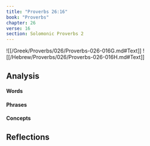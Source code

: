 ```yaml
---
title: "Proverbs 26:16"
book: "Proverbs"
chapter: 26
verse: 16
section: Solomonic Proverbs 2
---
```

![[/Greek/Proverbs/026/Proverbs-026-016G.md#Text]]
![[/Hebrew/Proverbs/026/Proverbs-026-016H.md#Text]]

## Analysis

#### Words

#### Phrases

#### Concepts

## Reflections

